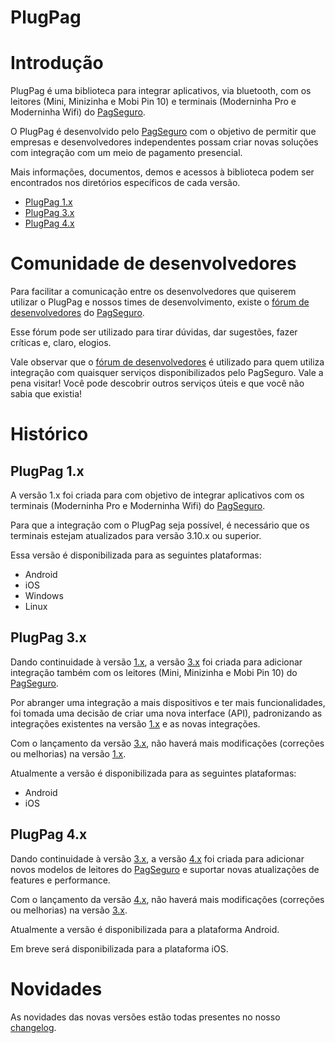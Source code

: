 # **PlugPag**

# Introdução
PlugPag é uma biblioteca para integrar aplicativos, via bluetooth, com os leitores (Mini, Minizinha e Mobi Pin 10) e terminais (Moderninha Pro e Moderninha Wifi) do [PagSeguro][link-pagseguro].

O PlugPag é desenvolvido pelo [PagSeguro][link-pagseguro] com o objetivo de permitir que empresas e desenvolvedores independentes possam criar novas soluções com integração com um meio de pagamento presencial.

Mais informações, documentos, demos e acessos à biblioteca podem ser encontrados nos diretórios específicos de cada versão.

- [PlugPag 1.x][link-1.x]
- [PlugPag 3.x][link-3.x]
- [PlugPag 4.x][link-4.x]


# Comunidade de desenvolvedores

Para facilitar a comunicação entre os desenvolvedores que quiserem utilizar o PlugPag e nossos times de desenvolvimento, existe o [fórum de desenvolvedores][link-forum-desenvolvedores] do [PagSeguro][link-pagseguro].

Esse fórum pode ser utilizado para tirar dúvidas, dar sugestões, fazer críticas e, claro, elogios.

Vale observar que o [fórum de desenvolvedores][link-forum-desenvolvedores] é utilizado para quem utiliza integração com quaisquer serviços disponibilizados pelo PagSeguro. Vale a pena visitar! Você pode descobrir outros serviços úteis e que você não sabia que existia!



# Histórico

## PlugPag 1.x
A versão 1.x foi criada para com objetivo de integrar aplicativos com os terminais (Moderninha Pro e Moderninha Wifi) do [PagSeguro][link-pagseguro].

Para que a integração com o PlugPag seja possível, é necessário que os terminais estejam atualizados para versão 3.10.x ou superior.

Essa versão é disponibilizada para as seguintes plataformas:
- Android
- iOS
- Windows
- Linux

## PlugPag 3.x

Dando continuidade à versão [1.x][link-1.x], a versão [3.x][link-3.x] foi criada para adicionar integração também com os leitores (Mini, Minizinha e Mobi Pin 10) do [PagSeguro][link-pagseguro].

Por abranger uma integração a mais dispositivos e ter mais funcionalidades, foi tomada uma decisão de criar uma nova interface (API), padronizando as integrações existentes na versão [1.x][link-1.x] e as novas integrações.

Com o lançamento da versão [3.x][link-3.x], não haverá mais modificações (correções ou melhorias) na versão [1.x][link-1.x].

Atualmente a versão é disponibilizada para as seguintes plataformas:
- Android
- iOS

## PlugPag 4.x

Dando continuidade à versão [3.x][link-3.x], a versão [4.x][link-4.x] foi criada para adicionar novos modelos de leitores do [PagSeguro][link-pagseguro] e suportar novas atualizações de features e performance.

Com o lançamento da versão [4.x][link-4.x], não haverá mais modificações (correções ou melhorias) na versão [3.x][link-3.x].

Atualmente a versão é disponibilizada para a plataforma Android.

Em breve será disponibilizada para a plataforma iOS.

# Novidades

As novidades das novas versões estão todas presentes no nosso [changelog][link-changelog].


[link-pagseguro]: https://pagseguro.uol.com.br/ (PagSeguro)
[link-forum-desenvolvedores]: https://dev.pagseguro.uol.com.br/ (Fórum de desenvolvedores)
[link-1.x]: ./1.x (PlugPag 1.x)
[link-3.x]: ./3.x (PlugPag 3.x)
[link-4.x]: ./4.x (PlugPag 4.x)
[link-changelog]: ./CHANGELOG.MD (changelog)
